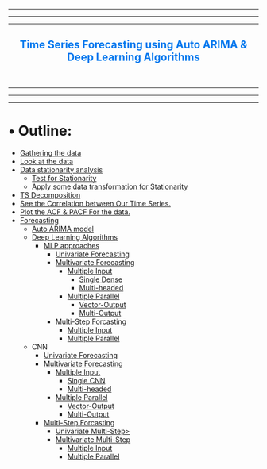 <a id="outlines"></a>

------------------------------------------
------------------------------------------
------------------------------------------
<h2 align="center" style='color:#0077EE'>Time Series Forecasting using Auto ARIMA & Deep Learning Algorithms</h2><br> 

------------------------------------------
------------------------------------------
------------------------------------------
<h1><span>&#8226;</span> Outline:</h1>
<ul>
    <li><a href="#gather_data">Gathering the data</a>
    <li><a href="#EDA">Look at the data</a>  
    <li><a href="#stationarity">Data stationarity analysis</a>
        <ul>
            <li><a href="#test">Test for Stationarity</a>
            <li><a href="#data_trans">Apply some data transformation for Stationarity</a>   
        </ul>
    <li><a href="#decomposition ">TS Decomposition</a>
    <li><a href="#corr">See the Correlation between Our Time Series.</a>
    <li><a href="#acf_pacf">Plot the ACF & PACF For the data.</a>
    <li><a href="#forecasting">Forecasting</a>
        <ul>
            <li><a href="#auto_arima">Auto ARIMA model</a>
            <li><a href="#DL">Deep Learning Algorithms</a>
                <ul>
                    <li><a href="#mlp">MLP approaches</a>
                        <ul>
                            <li><a href="#uni">Univariate Forecasting</a>
                            <li><a href="#multi">Multivariate Forecasting</a>
                                <ul>
                                    <li><a href="#multi_in">Multiple Input</a>
                                        <ul>
                                        <li><a href="#single_dense">Single Dense</a>
                                        <li><a href="#multi_headed">Multi-headed</a>
                                        </ul>
                                    <li><a href="#multiple_parallel">Multiple Parallel</a>
                                        <ul>
                                        <li><a href="#vector_output">Vector-Output</a>
                                        <li><a href="#multi_output">Multi-Output</a>
                                        </ul>
                                </ul>
                            <li><a href="#multi_step">Multi-Step Forcasting</a>
                                <ul>
                                    <li><a href="#multiple_in_multi_step">Multiple Input</a>
                                    <li><a href="#multiple_parallel_multi_step">Multiple Parallel</a>
                                </ul>
                        </ul>
                </ul>
                <li><a>CNN</a>
        <ul>
            <li><a href="#uni">Univariate Forecasting</a>
            <li><a href="#multi">Multivariate Forecasting</a>
                <ul>
                    <li><a href="#multiple_in">Multiple Input</a>
                        <ul>
                        <li><a href="#single cnn">Single CNN</a>
                        <li><a href="#multi_headed">Multi-headed</a>
                        </ul>
                    <li><a href="#multiple_parallel">Multiple Parallel</a>
                        <ul>
                        <li><a href="#vector_output">Vector-Output</a>
                        <li><a href="#multi_output">Multi-Output</a>
                        </ul>
                </ul>
            <li><a href="#multi_step">Multi-Step Forcasting</a>
                <ul>
                    <li><a href="#uni_mult_step">Univariate Multi-Step></a>
                    <li><a href="#multi_mult_step">Multivariate Multi-Step</a>
                        <ul>
                            <li><a href="#mult_step_multi_in">Multiple Input</a>
                            <li><a href="#mult_step_multiple_parallel">Multiple Parallel</a>
                        </ul>
        </ul>
